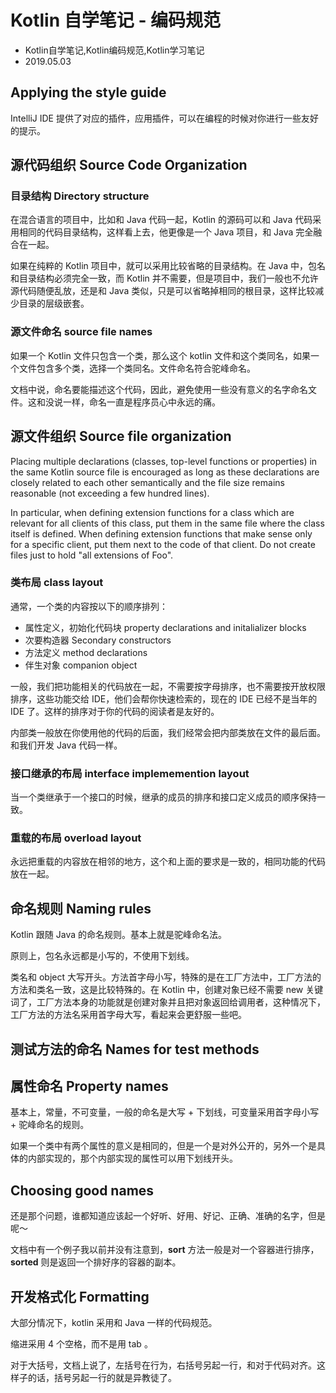 # Kotlin 自学笔记 - 编码规范
- Kotlin自学笔记,Kotlin编码规范,Kotlin学习笔记
- 2019.05.03

## Applying the style guide

IntelliJ IDE 提供了对应的插件，应用插件，可以在编程的时候对你进行一些友好的提示。

## 源代码组织 Source Code Organization

### 目录结构 Directory structure

在混合语言的项目中，比如和 Java 代码一起，Kotlin 的源码可以和 Java 代码采用相同的代码目录结构，这样看上去，他更像是一个 Java 项目，和 Java 完全融合在一起。

如果在纯粹的 Kotlin 项目中，就可以采用比较省略的目录结构。在 Java 中，包名和目录结构必须完全一致，而 Kotlin 并不需要，但是项目中，我们一般也不允许源代码随便乱放，还是和 Java 类似，只是可以省略掉相同的根目录，这样比较减少目录的层级嵌套。

### 源文件命名 source file names

如果一个 Kotlin 文件只包含一个类，那么这个 kotlin 文件和这个类同名，如果一个文件包含多个类，选择一个类同名。文件命名符合驼峰命名。

文档中说，命名要能描述这个代码，因此，避免使用一些没有意义的名字命名文件。这和没说一样，命名一直是程序员心中永远的痛。

## 源文件组织 Source file organization

Placing multiple declarations (classes, top-level functions or properties) in the same Kotlin source file is encouraged as long as these declarations are closely related to each other semantically and the file size remains reasonable (not exceeding a few hundred lines).

In particular, when defining extension functions for a class which are relevant for all clients of this class, put them in the same file where the class itself is defined. When defining extension functions that make sense only for a specific client, put them next to the code of that client. Do not create files just to hold "all extensions of Foo".

### 类布局 class layout

通常，一个类的内容按以下的顺序排列：

  - 属性定义，初始化代码块 property declarations and initalializer blocks
  - 次要构造器 Secondary constructors
  - 方法定义 method declarations
  - 伴生对象 companion object
  
一般，我们把功能相关的代码放在一起，不需要按字母排序，也不需要按开放权限排序，这些功能交给 IDE，他们会帮你快速检索的，现在的 IDE 已经不是当年的 IDE 了。这样的排序对于你的代码的阅读者是友好的。
  
内部类一般放在你使用他的代码的后面，我们经常会把内部类放在文件的最后面。和我们开发 Java 代码一样。

### 接口继承的布局 interface implememention layout

当一个类继承于一个接口的时候，继承的成员的排序和接口定义成员的顺序保持一致。


### 重载的布局 overload layout

永远把重载的内容放在相邻的地方，这个和上面的要求是一致的，相同功能的代码放在一起。

## 命名规则 Naming rules

Kotlin 跟随 Java 的命名规则。基本上就是驼峰命名法。

原则上，包名永远都是小写的，不使用下划线。

类名和 object 大写开头。方法首字母小写，特殊的是在工厂方法中，工厂方法的方法和类名一致，这是比较特殊的。在 Kotlin 中，创建对象已经不需要 new 关键词了，工厂方法本身的功能就是创建对象并且把对象返回给调用者，这种情况下，工厂方法的方法名采用首字母大写，看起来会更舒服一些吧。

## 测试方法的命名 Names for test methods

## 属性命名 Property names

基本上，常量，不可变量，一般的命名是大写 + 下划线，可变量采用首字母小写 + 驼峰命名的规则。

如果一个类中有两个属性的意义是相同的，但是一个是对外公开的，另外一个是具体的内部实现的，那个内部实现的属性可以用下划线开头。

## Choosing good names

还是那个问题，谁都知道应该起一个好听、好用、好记、正确、准确的名字，但是呢～

文档中有一个例子我以前并没有注意到，**sort** 方法一般是对一个容器进行排序，**sorted** 则是返回一个排好序的容器的副本。

## 开发格式化 Formatting

大部分情况下，kotlin 采用和 Java 一样的代码规范。

缩进采用 4 个空格，而不是用 tab 。

对于大括号，文档上说了，左括号在行为，右括号另起一行，和对于代码对齐。这样子的话，括号另起一行的就是异教徒了。









  
  








